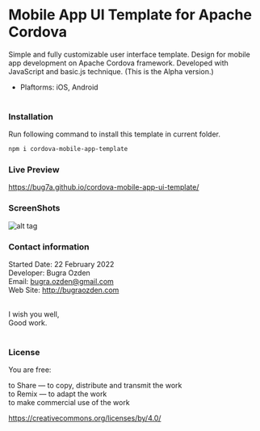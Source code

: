# Mobile App UI Template for Apache Cordova
Simple and fully customizable user interface template. Design for mobile app development on Apache Cordova framework. Developed with JavaScript and basic.js technique. (This is the Alpha version.)

- Plaftorms: iOS, Android<br><br>

### Installation

Run following command to install this template in current folder.

```bash
npm i cordova-mobile-app-template
```

### Live Preview

https://bug7a.github.io/cordova-mobile-app-ui-template/

### ScreenShots

![alt tag](https://bug7a.github.io/cordova-mobile-app-ui-template/mobile-ui-preview.png)

### Contact information

Started Date: 22 February 2022<br>
Developer: Bugra Ozden<br>
Email: bugra.ozden@gmail.com<br>
Web Site: http://bugraozden.com<br><br>

I wish you well,<br />
Good work.<br /><br />

### License

You are free:<br />

to Share — to copy, distribute and transmit the work<br />
to Remix — to adapt the work<br />
to make commercial use of the work<br />

<https://creativecommons.org/licenses/by/4.0/><br /><br />
